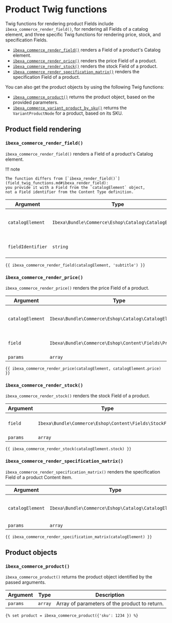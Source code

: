 # Product Twig functions

Twig functions for rendering product Fields include `ibexa_commerce_render_field()`,
for rendering all Fields of a catalog element,
and three specific Twig functions for rendering price, stock, and specification Fields.

- [`ibexa_commerce_render_field()`](#ibexa_commerce_render_field) renders a Field of a product's Catalog element.
- [`ibexa_commerce_render_price()`](#ibexa_commerce_render_price) renders the price Field of a product.
- [`ibexa_commerce_render_stock()`](#ibexa_commerce_render_stock) renders the stock Field of a product.
- [`ibexa_commerce_render_specification_matrix()`](#ibexa_commerce_render_specification_matrix) renders the specification Field of a product.

You can also get the product objects by using the following Twig functions:

- [`ibexa_commerce_product()`](#ibexa_commerce_product) returns the product object, based on the provided parameters.
- [`ibexa_commerce_variant_product_by_sku()`](#ibexa_commerce_variant_product_by_sku) returns the `VariantProductNode` for a product, based on its SKU.

## Product field rendering

### `ibexa_commerce_render_field()`

`ibexa_commerce_render_field()` renders a Field of a product's Catalog element.

!!! note

    The function differs from [`ibexa_render_field()`](field_twig_functions.md#ibexa_render_field):
    you provide it with a Field from the `catalogElement` object,
    not a Field identifier from the Content Type definition.
    
| Argument | Type | Description |
|-----|-----|-----|
|`catalogElement`|`Ibexa\Bundle\Commerce\Eshop\Catalog\CatalogElement`|Catalog element of the product.|
|`fieldIdentifier`|`string`|Field of the Catalog element.|

``` html+twig
{{ ibexa_commerce_render_field(catalogElement, 'subtitle') }}
```

### `ibexa_commerce_render_price()`

`ibexa_commerce_render_price()` renders the price Field of a product.

| Argument | Type | Description |
|-----|-----|-----|
|`catalogElement`|`Ibexa\Bundle\Commerce\Eshop\Catalog\CatalogElement`|Catalog element of the product.|
|`field`|`Ibexa\Bundle\Commerce\Eshop\Content\Fields\PriceField`|Field of the Catalog element.|
|`params`|`array`||

``` html+twig
{{ ibexa_commerce_render_price(catalogElement, catalogElement.price) }}
```

### `ibexa_commerce_render_stock()`

`ibexa_commerce_render_stock()` renders the stock Field of a product.

| Argument | Type | Description |
|-----|-----|-----|
|`field`|`Ibexa\Bundle\Commerce\Eshop\Content\Fields\StockField`|Field of the Catalog element.|
|`params`|`array`||

``` html+twig
{{ ibexa_commerce_render_stock(catalogElement.stock) }}
```

### `ibexa_commerce_render_specification_matrix()`

`ibexa_commerce_render_specification_matrix()` renders the specification Field of a product Content item.

| Argument | Type | Description |
|-----|-----|-----|
|`catalogElement`|`Ibexa\Bundle\Commerce\Eshop\Catalog\CatalogElement`|Catalog element of the product.|
|`params`|`array`||

``` html+twig
{{ ibexa_commerce_render_specification_matrix(catalogElement) }}
```

## Product objects

### `ibexa_commerce_product()`

`ibexa_commerce_product()` returns the product object identified by the passed arguments.

| Argument | Type | Description |
|-----|-----|-----|
|`params`|`array`|Array of parameters of the product to return.|

``` html+twig
{% set product = ibexa_commerce_product({'sku': 1234 }) %}
```
